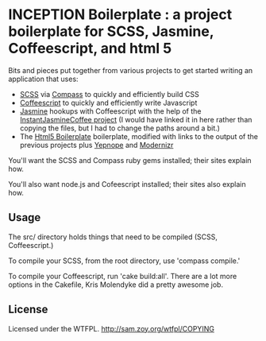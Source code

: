 INCEPTION Boilerplate : a project boilerplate for SCSS, Jasmine, Coffeescript, and html 5
=============
Bits and pieces put together from various projects to get started writing an application that uses:
* [SCSS](http://sass-lang.com) via [Compass](http://compass-style.org) to quickly and efficiently build CSS
* [Coffeescript](http://jashkenas.github.com/coffee-script/) to quickly and efficiently write Javascript
* [Jasmine](http://pivotal.github.com/jasmine/) hookups with Coffeescript with the help of the [InstantJasmineCoffee project](https://github.com/krismolendyke/InstantJasmineCoffee) (I would have linked it in here rather than copying the files, but I had to change the paths around a bit.)
* The [Html5 Boilerplate](http://html5boilerplate.com/) boilerplate, modified with links to the output of the previous projects plus [Yepnope](http://yepnopejs.com/) and [Modernizr](http://www.modernizr.com)

You'll want the SCSS and Compass ruby gems installed; their sites explain how.

You'll also want node.js and Cofeescript installed; their sites also explain how.

Usage
-------
The src/ directory holds things that need to be compiled (SCSS, Coffeescript.)

To compile your SCSS, from the root directory, use 'compass compile.'

To compile your Coffeescript, run 'cake build:all'. There are a lot more options in the Cakefile, Kris Molendyke did a pretty awesome job.

License
-------
Licensed under the WTFPL. http://sam.zoy.org/wtfpl/COPYING
